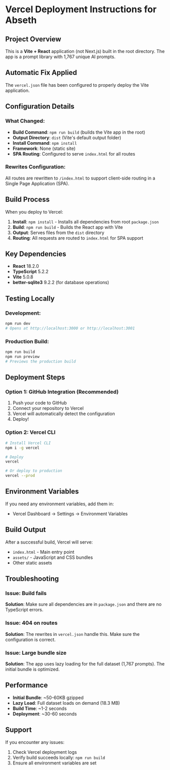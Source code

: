 # Vercel Deployment Instructions for Abseth

## Project Overview
This is a **Vite + React** application (not Next.js) built in the root directory. The app is a prompt library with 1,767 unique AI prompts.

## Automatic Fix Applied
The `vercel.json` file has been configured to properly deploy the Vite application.

## Configuration Details

### What Changed:
- **Build Command**: `npm run build` (builds the Vite app in the root)
- **Output Directory**: `dist` (Vite's default output folder)
- **Install Command**: `npm install`
- **Framework**: None (static site)
- **SPA Routing**: Configured to serve `index.html` for all routes

### Rewrites Configuration:
All routes are rewritten to `/index.html` to support client-side routing in a Single Page Application (SPA).

## Build Process
When you deploy to Vercel:

1. **Install**: `npm install` - Installs all dependencies from root `package.json`
2. **Build**: `npm run build` - Builds the React app with Vite
3. **Output**: Serves files from the `dist` directory
4. **Routing**: All requests are routed to `index.html` for SPA support

## Key Dependencies
- **React** 18.2.0
- **TypeScript** 5.2.2
- **Vite** 5.0.8
- **better-sqlite3** 9.2.2 (for database operations)

## Testing Locally

### Development:
```bash
npm run dev
# Opens at http://localhost:3000 or http://localhost:3001
```

### Production Build:
```bash
npm run build
npm run preview
# Previews the production build
```

## Deployment Steps

### Option 1: GitHub Integration (Recommended)
1. Push your code to GitHub
2. Connect your repository to Vercel
3. Vercel will automatically detect the configuration
4. Deploy!

### Option 2: Vercel CLI
```bash
# Install Vercel CLI
npm i -g vercel

# Deploy
vercel

# Or deploy to production
vercel --prod
```

## Environment Variables
If you need any environment variables, add them in:
- Vercel Dashboard → Settings → Environment Variables

## Build Output
After a successful build, Vercel will serve:
- `index.html` - Main entry point
- `assets/` - JavaScript and CSS bundles
- Other static assets

## Troubleshooting

### Issue: Build fails
**Solution**: Make sure all dependencies are in `package.json` and there are no TypeScript errors.

### Issue: 404 on routes
**Solution**: The rewrites in `vercel.json` handle this. Make sure the configuration is correct.

### Issue: Large bundle size
**Solution**: The app uses lazy loading for the full dataset (1,767 prompts). The initial bundle is optimized.

## Performance
- **Initial Bundle**: ~50-60KB gzipped
- **Lazy Load**: Full dataset loads on demand (18.3 MB)
- **Build Time**: ~1-2 seconds
- **Deployment**: ~30-60 seconds

## Support
If you encounter any issues:
1. Check Vercel deployment logs
2. Verify build succeeds locally: `npm run build`
3. Ensure all environment variables are set
